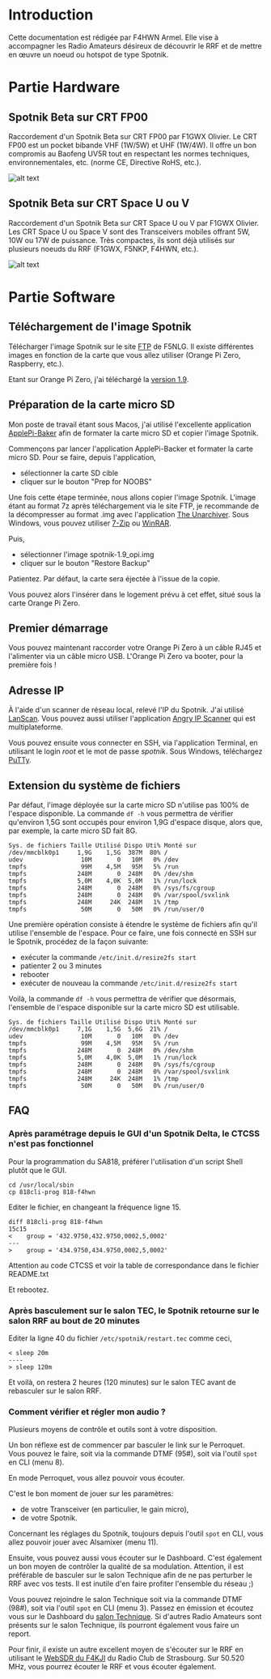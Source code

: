 # Introduction

Cette documentation est rédigée par F4HWN Armel. Elle vise à accompagner les Radio Amateurs désireux de découvrir le RRF et de mettre en œuvre un noeud ou hotspot de type Spotnik.

# Partie Hardware

## Spotnik Beta sur CRT FP00

Raccordement d'un Spotnik Beta sur CRT FP00 par F1GWX Olivier. Le CRT FP00 est un pocket bibande VHF (1W/5W) et UHF (1W/4W). Il offre un bon compromis au Baofeng UV5R tout en respectant les normes techniques, environnementales, etc. (norme CE, Directive RoHS, etc.).  

![alt text](https://github.com/armel/RRF4Noobs/blob/master/img/spotnik-crt-fp00.jpg)

## Spotnik Beta sur CRT Space U ou V

Raccordement d'un Spotnik Beta sur CRT Space U ou V par F1GWX Olivier. Les CRT Space U ou Space V sont des Transceivers mobiles offrant 5W, 10W ou 17W de puissance. Très compactes, ils sont déjà utilisés sur plusieurs noeuds du RRF (F1GWX, F5NKP, F4HWN, etc.). 

![alt text](https://github.com/armel/RRF4Noobs/blob/master/img/spotnik-crt-space.jpg)

# Partie Software

## Téléchargement de l'image Spotnik

Télécharger l'image Spotnik sur le site [FTP](ftp://rrf.f5nlg.ovh/) de F5NLG. Il existe différentes images en fonction de la carte que vous allez utiliser (Orange Pi Zero, Raspberry, etc.).

Etant sur Orange Pi Zero, j'ai téléchargé la [version 1.9](ftp://rrf.f5nlg.ovh/spotnik-1.9_opi.img.7z).

## Préparation de la carte micro SD

Mon poste de travail étant sous Macos, j'ai utilisé l'excellente application [ApplePi-Baker](https://www.tweaking4all.com/hardware/raspberry-pi/macosx-apple-pi-baker/) afin de formater la carte micro SD et copier l'image Spotnik. 

Commençons par lancer l'application ApplePi-Backer et formater la carte micro SD. Pour se faire, depuis l'application, 

- sélectionner la carte SD cible
- cliquer sur le bouton "Prep for NOOBS"

Une fois cette étape terminée, nous allons copier l'image Spotnik. L'image étant au format 7z après téléchargement via le site FTP, je recommande de la décompresser au format .img avec l'application [The Unarchiver](https://theunarchiver.com/). Sous Windows, vous pouvez utiliser [7-Zip](https://7-zip.fr.softonic.com/) ou [WinRAR](https://www.win-rar.com/).


Puis,

- sélectionner l'image spotnik-1.9_opi.img
- cliquer sur le bouton "Restore Backup"

Patientez. Par défaut, la carte sera éjectée à l'issue de la copie.

Vous pouvez alors l'insérer dans le logement prévu à cet effet, situé sous la carte Orange Pi Zero.

## Premier démarrage

Vous pouvez maintenant raccorder votre Orange Pi Zero à un câble RJ45 et l'alimenter via un câble micro USB. L'Orange Pi Zero va booter, pour la première fois !

## Adresse IP

À l'aide d'un scanner de réseau local, relevé l'IP du Spotnik. J'ai utilisé [LanScan](https://www.iwaxx.com/lanscan/). Vous pouvez aussi utiliser l'application [Angry IP Scanner](https://angryip.org/download/) qui est multiplateforme. 

Vous pouvez ensuite vous connecter en SSH, via l'application Terminal, en utilisant le login _root_ et le mot de passe _spotnik_. Sous Windows, téléchargez [PuTTy](https://www.putty.org/).

## Extension du système de fichiers

Par défaut, l'image déployée sur la carte micro SD n'utilise pas 100% de l'espace disponible. La commande `df -h` vous permettra de vérifier qu'environ 1,5G sont occupés pour environ 1,9G d'espace disque, alors que, par exemple, la carte micro SD fait 8G.

```
Sys. de fichiers Taille Utilisé Dispo Uti% Monté sur
/dev/mmcblk0p1     1,9G    1,5G  387M  80% /
udev                10M       0   10M   0% /dev
tmpfs               99M    4,5M   95M   5% /run
tmpfs              248M       0  248M   0% /dev/shm
tmpfs              5,0M    4,0K  5,0M   1% /run/lock
tmpfs              248M       0  248M   0% /sys/fs/cgroup
tmpfs              248M       0  248M   0% /var/spool/svxlink
tmpfs              248M     24K  248M   1% /tmp
tmpfs               50M       0   50M   0% /run/user/0
```

Une première opération consiste à étendre le système de fichiers afin qu'il utilise l'ensemble de l'espace. Pour ce faire, une fois connecté en SSH sur le Spotnik, procédez de la façon suivante:

- exécuter la commande `/etc/init.d/resize2fs start`
- patienter 2 ou 3 minutes
- rebooter
- exécuter de nouveau la commande `/etc/init.d/resize2fs start`

Voilà, la commande `df -h` vous permettra de vérifier que désormais, l'ensemble de l'espace disponible sur la carte micro SD est utilisable.

```
Sys. de fichiers Taille Utilisé Dispo Uti% Monté sur
/dev/mmcblk0p1     7,1G    1,5G  5,6G  21% /
udev                10M       0   10M   0% /dev
tmpfs               99M    4,5M   95M   5% /run
tmpfs              248M       0  248M   0% /dev/shm
tmpfs              5,0M    4,0K  5,0M   1% /run/lock
tmpfs              248M       0  248M   0% /sys/fs/cgroup
tmpfs              248M       0  248M   0% /var/spool/svxlink
tmpfs              248M     24K  248M   1% /tmp
tmpfs               50M       0   50M   0% /run/user/0
```


## FAQ

### Après paramétrage depuis le GUI d'un Spotnik Delta, le CTCSS n'est pas fonctionnel

Pour la programmation du SA818, préférer l'utilisation d'un script Shell plutôt que le GUI. 

```
cd /usr/local/sbin
cp 818cli-prog 818-f4hwn
```

Editer le fichier, en changeant la fréquence ligne 15.

```
diff 818cli-prog 818-f4hwn
15c15
<    group = '432.9750,432.9750,0002,5,0002'
---
>    group = '434.9750,434.9750,0002,5,0002'
```

Attention au code CTCSS et voir la table de correspondance dans le fichier README.txt

Et rebootez.

### Après basculement sur le salon TEC, le Spotnik retourne sur le salon RRF au bout de 20 minutes

Editer la ligne 40 du fichier ```/etc/spotnik/restart.tec``` comme ceci,

```
< sleep 20m
----
> sleep 120m
```

Et voilà, on restera 2 heures (120 minutes) sur le salon TEC avant de rebasculer sur le salon RRF.

### Comment vérifier et régler mon audio ?

Plusieurs moyens de contrôle et outils sont à votre disposition. 

Un bon réflexe est de commencer par basculer le link sur le Perroquet. Vous pouvez le faire, soit via la commande DTMF (95#), soit via l'outil ```spot``` en CLI (menu 8).

En mode Perroquet, vous allez pouvoir vous écouter.

C'est le bon moment de jouer sur les paramètres:

- de votre Transceiver (en particulier, le gain micro),
- de votre Spotnik.

Concernant les réglages du Spotnik, toujours depuis l'outil ```spot``` en CLI, vous allez pouvoir jouer avec Alsamixer (menu 11).

Ensuite, vous pouvez aussi vous écouter sur le Dashboard. C'est également un bon moyen de contrôler la qualité de sa modulation. Attention, il est préférable de basculer sur le salon Technique afin de ne pas perturber le RRF avec vos tests. Il est inutile d'en faire profiter l'ensemble du réseau ;) 

Vous pouvez rejoindre le salon Technique soit via la commande DTMF (98#), soit via l'outil ```spot``` en CLI (menu 3). Passez en émission et écoutez vous sur le Dashboard du [salon Technique](http://rrf.f5nlg.ovh:82/). Si d'autres Radio Amateurs sont présents sur le salon Technique, ils pourront également vous faire un report.  

Pour finir, il existe un autre excellent moyen de s'écouter sur le RRF en utilisant le [WebSDR du F4KJI](http://www.f4kji.fr/index6m.html) du Radio Club de Strasbourg. Sur 50.520 MHz, vous pourrez écouter le RRF et vous écouter également.

